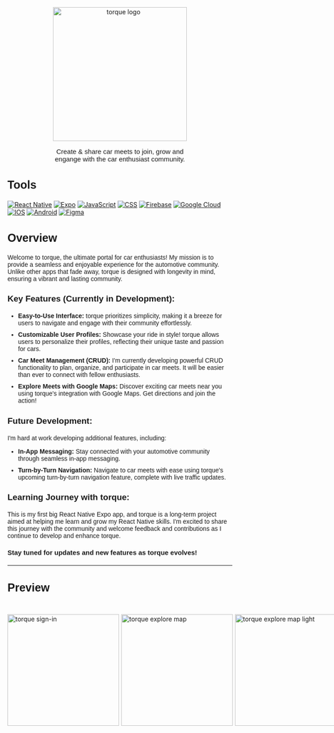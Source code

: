<link rel="preconnect" href="https://fonts.googleapis.com">
<link rel="preconnect" href="https://fonts.gstatic.com" crossorigin>
<link href="https://fonts.googleapis.com/css2?family=Familjen+Grotesk:ital,wght@0,400;0,500;0,600;1,400&family=Poppins:ital,wght@0,300;0,400;0,600;0,700;1,300;1,400&display=swap" rel="stylesheet">

<p align="center">
  <img width="300" alt="torque logo" src="https://github.com/ryanbakker/torque-app/assets/112455939/52df3cd8-746d-4746-9053-9915fe7c415c">
</p>
<p align="center" style="font-weight: 400; font-family: 'Familjen Grotesk', sans-serif; font-size: 15px">
  Create & share car meets to join, grow and <br/> engange with the car enthusiast community.
</p>

<h2 style="font-family: 'Familjen Grotesk', sans-serif; font-size: 25px">
  Tools
</h2>

[![React Native](https://img.shields.io/badge/React_Native-20232A?style=for-the-badge&logo=react&logoColor=61DAFB)](https://github.com/topics/react-native)
[![Expo](https://img.shields.io/badge/Expo-1B1F23?style=for-the-badge&logo=expo&logoColor=white)](https://github.com/topics/expo)
[![JavaScript](https://img.shields.io/badge/JavaScript-323330?style=for-the-badge&logo=javascript&logoColor=F7DF1E)](https://github.com/topics/javascript)
[![CSS](https://img.shields.io/badge/CSS3-1572B6?style=for-the-badge&logo=css3&logoColor=white)](https://github.com/topics/css)
[![Firebase](https://img.shields.io/badge/firebase-ffca28?style=for-the-badge&logo=firebase&logoColor=black)](https://github.com/topics/firebase)
[![Google Cloud](https://img.shields.io/badge/Google_Cloud-4285F4?style=for-the-badge&logo=google-cloud&logoColor=white)](https://github.com/topics/google-cloud)
[![IOS](https://img.shields.io/badge/iOS-000000?style=for-the-badge&logo=ios&logoColor=white)](https://github.com/topics/ios)
[![Android](https://img.shields.io/badge/Android-3DDC84?style=for-the-badge&logo=android&logoColor=white)](https://github.com/topics/android)
[![Figma](https://img.shields.io/badge/Figma-F24E1E?style=for-the-badge&logo=figma&logoColor=white)](https://github.com/topics/figma)

<h2 style="font-family: 'Familjen Grotesk', sans-serif; font-size: 25px">
  Overview
</h2>

<p style="font-family: 'poppins', sans-serif; font-weight: 300">
Welcome to torque, the ultimate portal for car enthusiasts! My mission is to provide a seamless and enjoyable experience for the automotive community. Unlike other apps that fade away, torque is designed with longevity in mind, ensuring a vibrant and lasting community.
</p>

<h3 style="font-family: 'Familjen Grotesk', sans-serif; font-size: 19px">
  Key Features (Currently in Development):
</h3>

<ul style="font-family: 'poppins', sans-serif; font-weight: 300;">
  <li>
    <span style="font-weight: 600">Easy-to-Use Interface:</span> torque prioritizes simplicity, making it a breeze for users to navigate and engage with their community effortlessly.
  </li>
  <li style="padding-top: 10px">
    <span style="font-weight: 600">Customizable User Profiles:</span> Showcase your ride in style! torque allows users to personalize their profiles, reflecting their unique taste and passion for cars.
  </li>
  <li style="padding-top: 10px">
    <span style="font-weight: 600">Car Meet Management (CRUD):</span> I'm currently developing powerful CRUD functionality to plan, organize, and participate in car meets. It will be easier than ever to connect with fellow enthusiasts.
  </li>
  <li style="padding-top: 10px">
    <span style="font-weight: 600">Explore Meets with Google Maps:</span> Discover exciting car meets near you using torque's integration with Google Maps. Get directions and join the action!
  </li>
</ul>

<h3 style="font-family: 'Familjen Grotesk', sans-serif; font-size: 19px">
  Future Development:
</h3>

<p style="font-family: 'poppins', sans-serif; font-weight: 400">
I'm hard at work developing additional features, including:
</p>

<ul style="font-family: 'poppins', sans-serif; font-weight: 300;">
  <li>
    <span style="font-weight: 600">In-App Messaging:</span> Stay connected with your automotive community through seamless in-app messaging.
  </li>
  <li style="padding-top: 10px">
    <span style="font-weight: 600">Turn-by-Turn Navigation:</span> Navigate to car meets with ease using torque's upcoming turn-by-turn navigation feature, complete with live traffic updates.
  </li>
</ul>

<h3 style="font-family: 'Familjen Grotesk', sans-serif; font-size: 19px">
  Learning Journey with torque:
</h3>

<p style="font-family: 'poppins', sans-serif; font-weight: 300">
This is my first big React Native Expo app, and torque is a long-term project aimed at helping me learn and grow my React Native skills. I'm excited to share this journey with the community and welcome feedback and contributions as I continue to develop and enhance torque.
</p>

<h4 style="font-family: 'Familjen Grotesk', sans-serif; font-size: 15px">
  Stay tuned for updates and new features as torque evolves!
</h4>

<hr/>

<h3 style="font-family: 'Familjen Grotesk', sans-serif; font-size: 25px">
 Preview
</h2>

<div style="display: flex; gap: 5px; justify-content: space-between; width: 100%; padding-top: 20px;">

  <img width="250" height="auto" alt="torque sign-in" src="https://github.com/ryanbakker/torque-app/assets/112455939/c5e1574a-86bf-455e-acf7-45a26023329f">

  <img width="250" height="auto" alt="torque explore map" src="https://github.com/ryanbakker/torque-app/assets/112455939/b05928ff-956f-445b-949c-b64cee156113">

  <img width="250" height="auto" alt="torque explore map light" src="https://github.com/ryanbakker/torque-app/assets/112455939/8e3d134f-ec09-4280-8458-a6b5319a8231">

</div>
